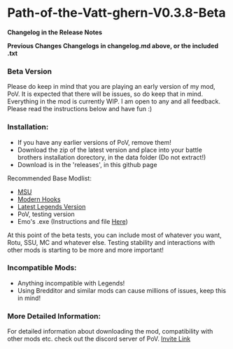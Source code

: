 # Path-of-the-Vatt-ghern-V0.3.8-Beta
**Changelog in the Release Notes**

**Previous Changes Changelogs in changelog.md above, or the included .txt**

### Beta Version

Please do keep in mind that you are playing an early version of my mod, PoV. It is expected that there will be issues, so do keep that in mind. Everything in the mod is currently WIP. I am open to any and all feedback. Please read the instructions below and have fun :)

### Installation:

* If you have any earlier versions of PoV, remove them!
* Download the zip of the latest version and place into your battle brothers installation dorectory, in the data folder (Do not extract!) 
* Download is in the 'releases', in this github page

Recommended Base Modlist:
* [MSU](https://github.com/MSUTeam/MSU) 
* [Modern Hooks](https://www.nexusmods.com/battlebrothers/mods/685) 
* [Latest Legends Version](https://discord.com/channels/547043336465154049/547427442818809881) 
* PoV, testing version
* Emo's .exe (Instructions and file [Here](https://discord.com/channels/1332985519256113183/1333009819719958559/1403330906336399520))

At this point of the beta tests, you can include most of whatever you want, Rotu, SSU, MC and whatever else. Testing stability and interactions with other mods is starting to be more and more important!

### Incompatible Mods:
* Anything incompatible with Legends!
* Using Bredditor and similar mods can cause millions of issues, keep this in mind!

### More Detailed Information:
For detailed information about downloading the mod, compatibility with other mods etc. check out the discord server of PoV. [Invite Link](https://discord.gg/zhHTjM5bBB)
